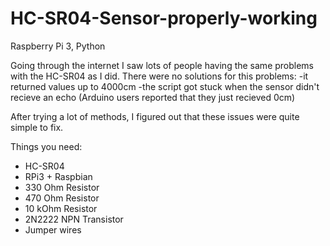 # HC-SR04-Sensor-properly-working
Raspberry Pi 3, Python

Going through the internet I saw lots of people having the same problems with the HC-SR04 as I did.
There were no solutions for this problems:
-it returned values up to 4000cm
-the script got stuck when the sensor didn't recieve an  echo (Arduino users reported that they just recieved 0cm)

After trying a lot of methods, I figured out that these issues were quite simple to fix.


Things you need:
- HC-SR04
- RPi3 + Raspbian
- 330 Ohm Resistor
- 470 Ohm Resistor
- 10 kOhm Resistor
- 2N2222 NPN Transistor
- Jumper wires
